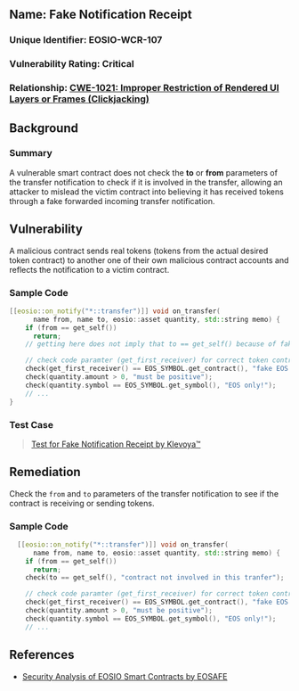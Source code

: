 

## Name: Fake Notification Receipt

### Unique Identifier: EOSIO-WCR-107

### Vulnerability Rating: Critical

### Relationship: [CWE-1021: Improper Restriction of Rendered UI Layers or Frames (Clickjacking)](https://cwe.mitre.org/data/definitions/1021.html)

## Background

### Summary

A vulnerable smart contract does not check the **to** or **from** parameters of the transfer notification to check if it is involved in the transfer, allowing an attacker to mislead the victim contract into believing it has received tokens through a fake forwarded incoming transfer notification.

## Vulnerability

A malicious contract sends real tokens (tokens from the actual desired token contract) to another one of their own malicious contract accounts and reflects the notification to a victim contract.

### Sample Code

```cpp
[[eosio::on_notify("*::transfer")]] void on_transfer(
      name from, name to, eosio::asset quantity, std::string memo) {
    if (from == get_self())
      return;
    // getting here does not imply that to == get_self() because of fake notifications

    // check code paramter (get_first_receiver) for correct token contract
    check(get_first_receiver() == EOS_SYMBOL.get_contract(), "fake EOS not accepted");
    check(quantity.amount > 0, "must be positive");
    check(quantity.symbol == EOS_SYMBOL.get_symbol(), "EOS only!");
    // ...
}
```

### Test Case

> [Test for Fake Notification Receipt by Klevoya™](../test_cases/wcr-107/)

## Remediation

Check the `from` and `to` parameters of the transfer notification to see if the contract is receiving or sending tokens.

### Sample Code

```cpp
  [[eosio::on_notify("*::transfer")]] void on_transfer(
      name from, name to, eosio::asset quantity, std::string memo) {
    if (from == get_self())
      return;
    check(to == get_self(), "contract not involved in this tranfer");

    // check code paramter (get_first_receiver) for correct token contract
    check(get_first_receiver() == EOS_SYMBOL.get_contract(), "fake EOS not accepted");
    check(quantity.amount > 0, "must be positive");
    check(quantity.symbol == EOS_SYMBOL.get_symbol(), "EOS only!");
    // ...
```


## References
- [Security Analysis of EOSIO Smart Contracts by EOSAFE](https://arxiv.org/abs/2003.06568)
